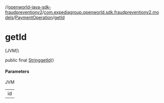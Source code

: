 //[openworld-java-sdk-fraudpreventionv2](../../../index.md)/[com.expediagroup.openworld.sdk.fraudpreventionv2.models](../index.md)/[PaymentOperation](index.md)/[getId](get-id.md)

# getId

[JVM]\

public final [String](https://docs.oracle.com/javase/8/docs/api/java/lang/String.html)[getId](get-id.md)()

#### Parameters

JVM

| |
|---|
| id |

